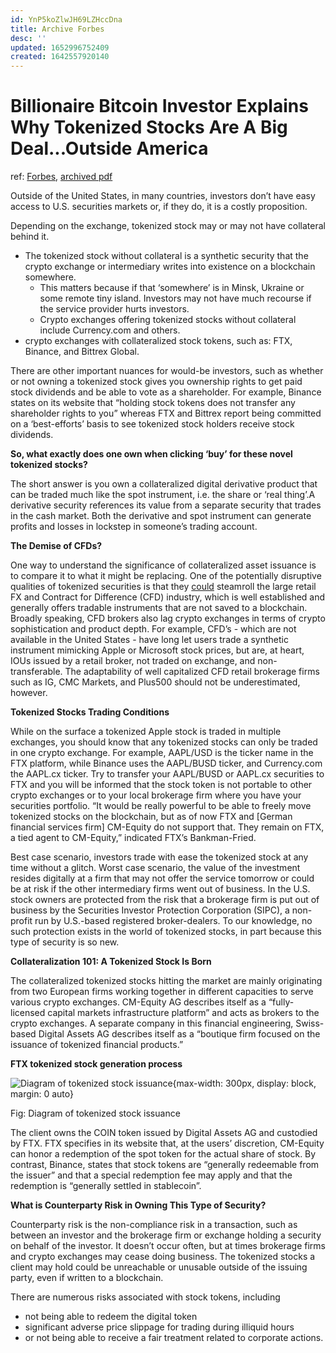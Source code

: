 ```yaml
---
id: YnP5koZlwJH69LZHccDna
title: Archive Forbes
desc: ''
updated: 1652996752409
created: 1642557920140
---
```

# Billionaire Bitcoin Investor Explains Why Tokenized Stocks Are A Big Deal...Outside America

ref: [Forbes](https://www.forbes.com/sites/javierpaz/2021/05/11/the-future-of-tokenized-stockswhat-they-can-replace-and-what-to-watch-out-for/), [archived pdf](https://app.box.com/s/cy26dd6413ugydlbuw1xvv0uccxucm4a)

Outside of the United States, in many countries, investors don’t have easy access to U.S. securities markets or, if they do, it is a costly proposition.

Depending on the exchange, tokenized stock may or may not have collateral behind it. 
- The tokenized stock without collateral is a synthetic security that the crypto exchange or intermediary writes into existence on a blockchain somewhere. 
    - This matters because if that ‘somewhere’ is in Minsk, Ukraine or some remote tiny island. Investors may not have much recourse if the service provider hurts investors. 
    - Crypto exchanges offering tokenized stocks without collateral include Currency.com and others.
- crypto exchanges with collateralized stock tokens, such as: FTX, Binance, and Bittrex Global.

There are other important nuances for would-be investors, such as whether or not owning a tokenized stock gives you ownership rights to get paid stock dividends and be able to vote as a shareholder. For example, Binance states on its website that “holding stock tokens does not transfer any shareholder rights to you” whereas FTX and Bittrex report being committed on a ‘best-efforts’ basis to see tokenized stock holders receive stock dividends.

**So, what exactly does one own when clicking ‘buy’ for these novel tokenized stocks?**

The short answer is you own a collateralized digital derivative product that can be traded much like the spot instrument, i.e. the share or ‘real thing’.A derivative security references its value from a separate security that trades in the cash market. Both the derivative and spot instrument can generate profits and losses in lockstep in someone’s trading account.

**The Demise of CFDs?**

One way to understand the significance of collateralized asset issuance is to compare it to what it might be replacing. One of the potentially disruptive qualities of tokenized securities is that they [could](https://financefeeds.com/are-tokenized-stocks-a-new-threat-to-the-fx-cfd-industry/ "https://financefeeds.com/are-tokenized-stocks-a-new-threat-to-the-fx-cfd-industry/") steamroll the large retail FX and Contract for Difference (CFD) industry, which is well established and generally offers tradable instruments that are not saved to a blockchain. Broadly speaking, CFD brokers also lag crypto exchanges in terms of crypto sophistication and product depth. For example, CFD’s - which are not available in the United States - have long let users trade a synthetic instrument mimicking Apple or Microsoft stock prices, but are, at heart, IOUs issued by a retail broker, not traded on exchange, and non-transferable. The adaptability of well capitalized CFD retail brokerage firms such as IG, CMC Markets, and Plus500 should not be underestimated, however.

**Tokenized Stocks Trading Conditions**

While on the surface a tokenized Apple stock is traded in multiple exchanges, you should know that any tokenized stocks can only be traded in one crypto exchange. For example, AAPL/USD is the ticker name in the FTX platform, while Binance uses the AAPL/BUSD ticker, and Currency.com the AAPL.cx ticker. Try to transfer your AAPL/BUSD or AAPL.cx securities to FTX and you will be informed that the stock token is not portable to other crypto exchanges or to your local brokerage firm where you have your securities portfolio. “It would be really powerful to be able to freely move tokenized stocks on the blockchain, but as of now FTX and \[German financial services firm\] CM-Equity do not support that. They remain on FTX, a tied agent to CM-Equity,” indicated FTX’s Bankman-Fried.

Best case scenario, investors trade with ease the tokenized stock at any time without a glitch. Worst case scenario, the value of the investment resides digitally at a firm that may not offer the service tomorrow or could be at risk if the other intermediary firms went out of business. In the U.S. stock owners are protected from the risk that a brokerage firm is put out of business by the Securities Investor Protection Corporation (SIPC), a non-profit run by U.S.-based registered broker-dealers. To our knowledge, no such protection exists in the world of tokenized stocks, in part because this type of security is so new.

**Collateralization 101: A Tokenized Stock Is Born**

The collateralized tokenized stocks hitting the market are mainly originating from two European firms working together in different capacities to serve various crypto exchanges. CM-Equity AG describes itself as a “fully-licensed capital markets infrastructure platform” and acts as brokers to the crypto exchanges. A separate company in this financial engineering, Swiss-based Digital Assets AG describes itself as a “boutique firm focused on the issuance of tokenized financial products.”

 **FTX tokenized stock generation process**

![Diagram of tokenized stock issuance](https://thumbor.forbes.com/thumbor/960x0/https%3A%2F%2Fspecials-images.forbesimg.com%2Fimageserve%2F60999c9c8bd0351c06705854%2FDiagram-of-tokenized-stock-issuance%2F960x0.jpg%3Ffit%3Dscale){max-width: 300px, display: block, margin: 0 auto}

Fig: Diagram of tokenized stock issuance

The client owns the COIN token issued by Digital Assets AG and custodied by FTX. FTX specifies in its website that, at the users’ discretion, CM-Equity can honor a redemption of the spot token for the actual share of stock. By contrast, Binance, states that stock tokens are “generally redeemable from the issuer” and that a special redemption fee may apply and that the redemption is “generally settled in stablecoin”.

**What is Counterparty Risk in Owning This Type of Security?**

Counterparty risk is the non-compliance risk in a transaction, such as between an investor and the brokerage firm or exchange holding a security on behalf of the investor. It doesn’t occur often, but at times brokerage firms and crypto exchanges may cease doing business. The tokenized stocks a client may hold could be unreachable or unusable outside of the issuing party, even if written to a blockchain.

There are numerous risks associated with stock tokens, including 
- not being able to redeem the digital token
- significant adverse price slippage for trading during illiquid hours
- or not being able to receive a fair treatment related to corporate actions.
